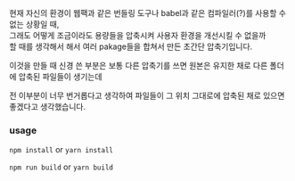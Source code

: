 현재 자신의 환경이 웹팩과 같은 번들링 도구나 babel과 같은 컴파일러(?)를 사용할 수 없는 상황일 때, <br />
그래도 어떻게 조금이라도 용량들을 압축시켜 사용자 환경을 개선시킬 수 없을까 <br/>
할 때를 생각해서 해서 여러 pakage들을 합쳐서 만든 초간단 압축기입니다.

이것을 만들 때 신경 쓴 부분은 보통 다른 압축기를 쓰면 원본은 유지한 채로 다른 폴더에 압축된 파일들이 생기는데

전 이부분이 너무 번거롭다고 생각하여 파일들이 그 위치 그대로에 압축된 채로 있으면 좋겠다고 생각했습니다.

### usage

```npm install``` or ```yarn install``` 

```npm run build``` or ```yarn build```
